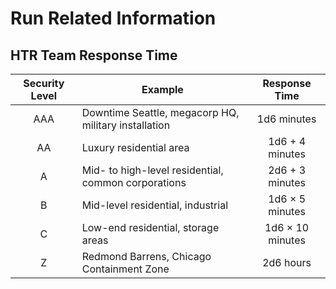 # Run Related Information

## HTR Team Response Time

Security Level | Example | Response Time
:-------------:| ------- |:-------------:
AAA | Downtime Seattle, megacorp HQ, military installation | 1d6 minutes
AA | Luxury residential area | 1d6 + 4 minutes
A | Mid- to high-level residential, common corporations | 2d6 + 3 minutes
B | Mid-level residential, industrial | 1d6 × 5 minutes
C | Low-end residential, storage areas | 1d6 × 10 minutes
Z | Redmond Barrens, Chicago Containment Zone | 2d6 hours
